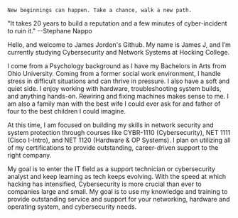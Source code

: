 `New beginnings can happen. Take a chance, walk a new path.` 

"It takes 20 years to build a reputation and a few minutes of cyber-incident to ruin it." 
                                                                  --Stephane Nappo

Hello, and welcome to James Jordon's Github. My name is James J, and I’m currently studying Cybersecurity and Network Systems at Hocking College.

I come from a Psychology background as I have my Bachelors in Arts from Ohio University. Coming from a former social work environment, I handle stress in difficult situations and can thrive in pressure. I also have a soft and quiet side. 
I enjoy working with hardware, troubleshooting system builds, and anything hands-on. Rewiring and fixing machines makes sense to me. I am also a family man with the best wife I could ever ask for and father of four to the best children I could imagine. 


At this time, I am focused on building my skills in network security and system protection through courses like CYBR-1110 (Cybersecurity), NET 1111 (Cisco I-Intro), and NET 1120 (Hardware & OP Systems). I plan on utilizing all of my certifications to provide outstanding, career-driven support to the right company. 


My goal is to enter the IT field as a support technician or cybersecurity analyst and keep learning as tech keeps evolving. With the speed at which hacking has intensified, 
Cybersecurity is more crucial than ever to companies large and small. My goal is to use my knowledge and training to provide outstanding service and support for your 
networking, hardware and operating system, and cybersecurity needs. 


